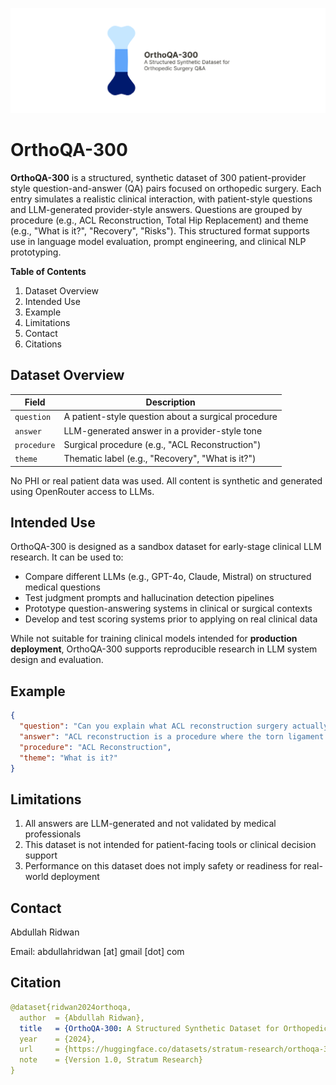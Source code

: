 ![banner for project](assets/github%20banner.png)
# OrthoQA-300

**OrthoQA-300** is a structured, synthetic dataset of 300 patient-provider style question-and-answer (QA) pairs focused on orthopedic surgery. Each entry simulates a realistic clinical interaction, with patient-style questions and LLM-generated provider-style answers.
Questions are grouped by procedure (e.g., ACL Reconstruction, Total Hip Replacement) and theme (e.g., "What is it?", "Recovery", "Risks"). This structured format supports use in language model evaluation, prompt engineering, and clinical NLP prototyping.

**Table of Contents**
1. Dataset Overview
2. Intended Use
3. Example
4. Limitations
5. Contact
6. Citations


## Dataset Overview

| Field       | Description                                               |
|-------------|-----------------------------------------------------------|
| `question`  | A patient-style question about a surgical procedure       |
| `answer`    | LLM-generated answer in a provider-style tone             |
| `procedure` | Surgical procedure (e.g., "ACL Reconstruction")           |
| `theme`     | Thematic label (e.g., "Recovery", "What is it?")          |

No PHI or real patient data was used. All content is synthetic and generated using OpenRouter access to LLMs.



## Intended Use

OrthoQA-300 is designed as a sandbox dataset for early-stage clinical LLM research. It can be used to:

- Compare different LLMs (e.g., GPT-4o, Claude, Mistral) on structured medical questions
- Test judgment prompts and hallucination detection pipelines
- Prototype question-answering systems in clinical or surgical contexts
- Develop and test scoring systems prior to applying on real clinical data

While not suitable for training clinical models intended for **production deployment**, OrthoQA-300 supports reproducible research in LLM system design and evaluation.


## Example

```json
{
  "question": "Can you explain what ACL reconstruction surgery actually involves?",
  "answer": "ACL reconstruction is a procedure where the torn ligament is replaced with a graft...",
  "procedure": "ACL Reconstruction",
  "theme": "What is it?"
}
```

## Limitations
1. All answers are LLM-generated and not validated by medical professionals
2. This dataset is not intended for patient-facing tools or clinical decision support
3. Performance on this dataset does not imply safety or readiness for real-world deployment

## Contact
Abdullah Ridwan

Email: abdullahridwan [at] gmail [dot] com

## Citation
```yaml
@dataset{ridwan2024orthoqa,
  author  = {Abdullah Ridwan},
  title   = {OrthoQA-300: A Structured Synthetic Dataset for Orthopedic Surgery Q&A},
  year    = {2024},
  url     = {https://huggingface.co/datasets/stratum-research/orthoqa-300},
  note    = {Version 1.0, Stratum Research}
}
```

